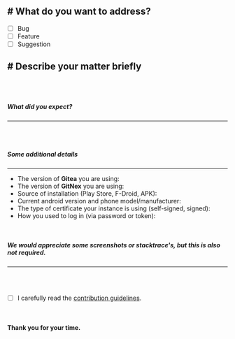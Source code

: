 ## # What do you want to address?
<!-- This step is required; examples are shown below -->

- [ ] Bug
- [ ] Feature
- [ ] Suggestion

## # Describe your matter briefly
<!-- This step is required. -->
<br><br>

##### What did you expect? <!-- Useful when addressing bugs -->
---
<!-- This step is optional. -->
<br><br>

##### Some additional details <!-- Useful, when we are trying to reproduce a bug -->
---
<!-- This step is optional; an example is shown below -->

* The version of **Gitea** you are using: 
* The version of **GitNex** you are using: 
* Source of installation (Play Store, F-Droid, APK): 
* Current android version and phone model/manufacturer: 
* The type of certificate your instance is using (self-signed, signed): 
* How you used to log in (via password or token): 
<br>

##### We would appreciate some screenshots or stacktrace's, but this is also not required.
---
<!-- Screenshots and stacktrace's can go here. -->
<br><br>

- [ ] I carefully read the [contribution guidelines](https://codeberg.org/GitNex/GitNex/src/branch/master/CONTRIBUTING.md).
<br>

#### Thank you for your time.